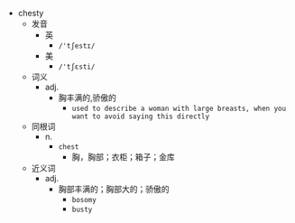 - chesty
  - 发音
    - 英
      - `/'tʃestɪ/`
    - 美
      - `/'tʃɛsti/`
  - 词义
    - adj.
      - 胸丰满的,骄傲的
        - `used to describe a woman with large breasts, when you want to avoid saying this directly`
  - 同根词
    - n.
      - `chest`
        - 胸，胸部；衣柜；箱子；金库
  - 近义词
    - adj.
      - 胸部丰满的；胸部大的；骄傲的
        - `bosomy`
        - `busty`

